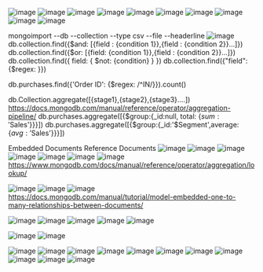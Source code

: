![image](https://user-images.githubusercontent.com/20191454/175806389-9bb604dc-1005-4750-b138-4185d0a6580d.png)
![image](https://user-images.githubusercontent.com/20191454/175806436-747f0af2-5885-48e0-8c13-d943dd646218.png)
![image](https://user-images.githubusercontent.com/20191454/175806607-07564e6b-cf65-4e21-bfbc-ae46c749cc83.png)
![image](https://user-images.githubusercontent.com/20191454/175806618-6461184b-ef9a-40d3-9a8c-9ea29b9293ad.png)
![image](https://user-images.githubusercontent.com/20191454/175806678-f4f8d464-312d-426f-99fb-94f4f574e0e8.png)
![image](https://user-images.githubusercontent.com/20191454/175806719-43b2c32b-692a-44d4-a556-39de4766b159.png)
![image](https://user-images.githubusercontent.com/20191454/175806938-749cdf90-bb89-4524-b7b2-7f6f4a9197eb.png)
![image](https://user-images.githubusercontent.com/20191454/175807444-51c7cdd7-ebed-406f-af89-441d4ed685da.png)
![image](https://user-images.githubusercontent.com/20191454/175807463-d066cbba-a4eb-43c4-b822-4ab1639401e1.png)
![image](https://user-images.githubusercontent.com/20191454/175807468-dcf8e0e8-97e0-4e75-9385-3566b1ff2a1f.png)

mongoimport --db <database name> --collection <collection name> --type csv --file <filepath> --headerline
![image](https://user-images.githubusercontent.com/20191454/176003366-5758a9bf-0a3a-4606-b77c-0452d51520ef.png)
db.collection.find({$and: [{field : {condition 1}},{field : {condition 2}}...]})
db.collection.find({$or: [{field: {condition 1}},{field : {condition 2}}...]})
db.collection.find({ field: { $not: {condition} } })
  db.collection.find({"field": {$regex: <pattern>}})


db.purchases.find({'Order ID': {$regex: /^IN/}}).count()

  
 
  
  db.Collection.aggregate([{stage1},{stage2},{stage3}....])
https://docs.mongodb.com/manual/reference/operator/aggregation-pipeline/
 db.purchases.aggregate([{$group:{_id:null, total: {$sum: '$Sales'}}}]) 
db.purchases.aggregate([{$group:{_id:'$Segment',average:{$avg:'$Sales'}}}])
  
 Embedded Documents
  Reference Documents
![image](https://user-images.githubusercontent.com/20191454/177022239-f502a41c-3cc0-4e88-8ebd-6bc201cbe26f.png)
![image](https://user-images.githubusercontent.com/20191454/177022244-59fcccc4-b7f1-4037-8e1e-47878c9e89d4.png)
![image](https://user-images.githubusercontent.com/20191454/177022247-5b01f8d3-672b-4860-afcb-4f0aa7219716.png)
![image](https://user-images.githubusercontent.com/20191454/177022264-704de52a-9743-401a-85a3-0fa1c75282bb.png)
![image](https://user-images.githubusercontent.com/20191454/177022271-e896e2cc-2001-44c4-b40c-190e303f4f45.png)
![image](https://user-images.githubusercontent.com/20191454/177022321-eaa33eb0-6f9a-49be-8173-617abc68b69e.png)
![image](https://user-images.githubusercontent.com/20191454/177022333-fa218959-17a4-4bf9-b174-c74331ac4cf9.png)
https://www.mongodb.com/docs/manual/reference/operator/aggregation/lookup/

 ![image](https://user-images.githubusercontent.com/20191454/177022532-f38e4199-77f4-4406-a620-0bb245c7c9c3.png)
  ![image](https://user-images.githubusercontent.com/20191454/177022556-6361fc4a-0c1c-48cf-9047-92b45aea09a5.png)
![image](https://user-images.githubusercontent.com/20191454/177022558-2a5fca28-057f-4095-be4f-7b596b7d20d5.png)
https://docs.mongodb.com/manual/tutorial/model-embedded-one-to-many-relationships-between-documents/

  
  ![image](https://user-images.githubusercontent.com/20191454/177022836-ff78cd41-8a31-4653-baca-2209d0326c70.png)
![image](https://user-images.githubusercontent.com/20191454/177022635-de68a956-d6d5-4881-be04-65e1654882f3.png)
![image](https://user-images.githubusercontent.com/20191454/177022703-e003b23a-b6fd-4a60-8029-c15020321955.png)
![image](https://user-images.githubusercontent.com/20191454/177022725-914db0e5-2fd3-45a2-b3e1-1eeccb474615.png)
![image](https://user-images.githubusercontent.com/20191454/177022780-2dcd4566-3707-4fe3-b819-b4914a2e7d13.png)

 ![image](https://user-images.githubusercontent.com/20191454/177022822-b440ea69-79bc-404b-926f-30afcfbba79a.png)
  ![image](https://user-images.githubusercontent.com/20191454/177022886-98bf325a-ab87-47fb-b2d9-c31131b09aed.png)


  
  ![image](https://user-images.githubusercontent.com/20191454/177022894-3ebfc8e8-ad37-42bb-a23f-9d71b6cfdfdd.png)
![image](https://user-images.githubusercontent.com/20191454/177022935-63f20cf3-a5e5-491d-a723-4bc2ad7f4374.png)
![image](https://user-images.githubusercontent.com/20191454/177024978-67a5387d-d8b1-43a4-aa77-6a0f055cddaf.png)
![image](https://user-images.githubusercontent.com/20191454/177025091-2484bfa3-149f-415f-8723-e10052c2c287.png)
![image](https://user-images.githubusercontent.com/20191454/177025140-59a0be7e-17ff-4458-9c73-76600cb387c0.png)
![image](https://user-images.githubusercontent.com/20191454/177025205-337b5ad7-d8fa-4a0d-9171-c8040379d058.png)
![image](https://user-images.githubusercontent.com/20191454/177025260-139e63a0-a478-40ab-8f61-9a50250bd4ae.png)
![image](https://user-images.githubusercontent.com/20191454/177025437-3f09014d-0199-4057-9d1f-2fb814b84ff5.png)
![image](https://user-images.githubusercontent.com/20191454/177025445-17050520-a8ac-4331-aae5-3cc6a9995d93.png)
![image](https://user-images.githubusercontent.com/20191454/177025471-b36dd64c-637c-4ff0-85d5-6429ca442f43.png)
![image](https://user-images.githubusercontent.com/20191454/177025483-751c44cf-c892-48de-b26e-31ca76e10a33.png)

  
  
  
  
  
  
  
  
  
  
  
  
  
  
  
  
  
  

  
  


  
  
  
